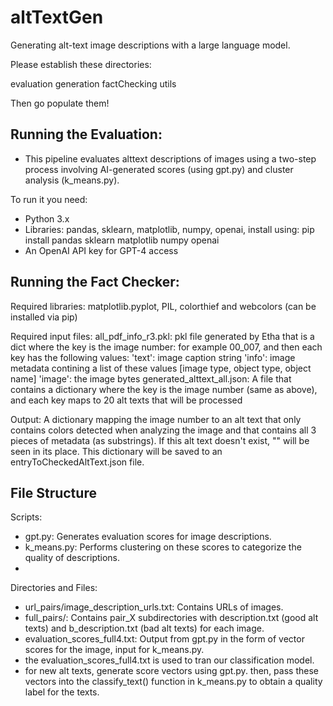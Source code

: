 # altTextGen
Generating alt-text image descriptions with a large language model.

Please establish these directories: 

  evaluation
  generation
  factChecking
  utils

Then go populate them!

## Running the Evaluation:
-  This pipeline evaluates alttext descriptions of images using a two-step process involving AI-generated scores (using gpt.py) and cluster analysis (k_means.py). 

To run it you need:
-  Python 3.x
-  Libraries: pandas, sklearn, matplotlib, numpy, openai, install using: pip install pandas sklearn matplotlib numpy openai
-  An OpenAI API key for GPT-4 access

## Running the Fact Checker:
Required libraries: matplotlib.pyplot, PIL, colorthief and webcolors (can be installed via pip)

Required input files:
all_pdf_info_r3.pkl: pkl file generated by Etha that is a dict where the key is the image number: for example 00_007, and then each key has the following values:
'text': image caption string
'info': image metadata contining a list of these values [image type, object type, object name]
'image': the image bytes
generated_alttext_all.json: A file that contains a dictionary where the key is the image number (same as above), and each key maps to 20 alt texts that will be processed

Output:
A dictionary mapping the image number to an alt text that only contains colors detected when analyzing the image and that contains all 3 pieces of metadata (as substrings). If this alt text doesn't exist, "" will be seen in its place. This dictionary will be saved to an entryToCheckedAltText.json file.


## File Structure
Scripts:

-  gpt.py: Generates evaluation scores for image descriptions.
-  k_means.py: Performs clustering on these scores to categorize the quality of descriptions.
-  
Directories and Files:
-  url_pairs/image_description_urls.txt: Contains URLs of images.
-  full_pairs/: Contains pair_X subdirectories with description.txt (good alt texts) and b_description.txt (bad alt texts) for each image.
-  evaluation_scores_full4.txt: Output from gpt.py in the form of vector scores for the image, input for k_means.py.
-  the evaluation_scores_full4.txt is used to tran our classification model.
-  for new alt texts, generate score vectors using gpt.py. then, pass these vectors into the classify_text() function in k_means.py to obtain a quality label for the texts.
